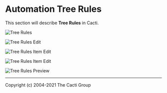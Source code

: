 # Automation Tree Rules

This section will describe **Tree Rules** in Cacti.

![Tree Rules](images/automation-tree-rules.png)

![Tree Rules Edit](images/automation-tree-rules-edit1.png)

![Tree Rules Item Edit](images/automation-tree-rules-edit2.png)

![Tree Rules Item Edit](images/automation-tree-rules-edit3.png)

![Tree Rules Preview](images/automation-tree-rules-edit4.png)

---
Copyright (c) 2004-2021 The Cacti Group

